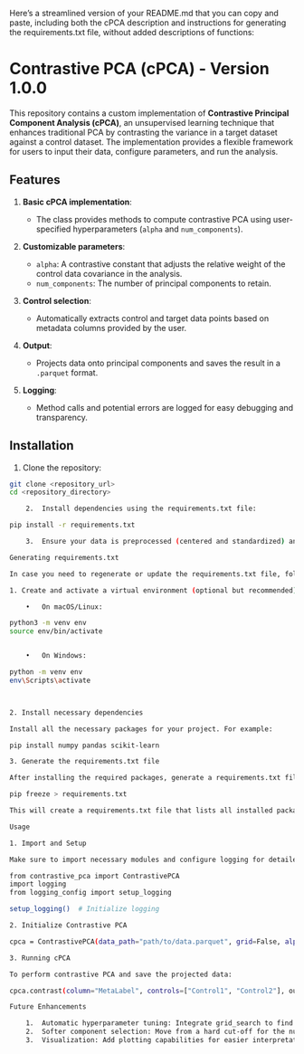 Here’s a streamlined version of your README.md that you can copy and paste, including both the cPCA description and instructions for generating the requirements.txt file, without added descriptions of functions:

# Contrastive PCA (cPCA) - Version 1.0.0

This repository contains a custom implementation of **Contrastive Principal Component Analysis (cPCA)**, an unsupervised learning technique that enhances traditional PCA by contrasting the variance in a target dataset against a control dataset. The implementation provides a flexible framework for users to input their data, configure parameters, and run the analysis.

## Features

1. **Basic cPCA implementation**: 
   - The class provides methods to compute contrastive PCA using user-specified hyperparameters (`alpha` and `num_components`).
   
2. **Customizable parameters**: 
   - `alpha`: A contrastive constant that adjusts the relative weight of the control data covariance in the analysis.
   - `num_components`: The number of principal components to retain.

3. **Control selection**: 
   - Automatically extracts control and target data points based on metadata columns provided by the user.

4. **Output**: 
   - Projects data onto principal components and saves the result in a `.parquet` format.

5. **Logging**: 
   - Method calls and potential errors are logged for easy debugging and transparency.

## Installation

1. Clone the repository:

```bash
git clone <repository_url>
cd <repository_directory>

	2.	Install dependencies using the requirements.txt file:

pip install -r requirements.txt

	3.	Ensure your data is preprocessed (centered and standardized) and stored as a .parquet file before using the class.

Generating requirements.txt

In case you need to regenerate or update the requirements.txt file, follow these steps:

1. Create and activate a virtual environment (optional but recommended):

	•	On macOS/Linux:

python3 -m venv env
source env/bin/activate


	•	On Windows:

python -m venv env
env\Scripts\activate



2. Install necessary dependencies

Install all the necessary packages for your project. For example:

pip install numpy pandas scikit-learn

3. Generate the requirements.txt file

After installing the required packages, generate a requirements.txt file by running:

pip freeze > requirements.txt

This will create a requirements.txt file that lists all installed packages with their version numbers.

Usage

1. Import and Setup

Make sure to import necessary modules and configure logging for detailed tracking:

from contrastive_pca import ContrastivePCA
import logging
from logging_config import setup_logging

setup_logging()  # Initialize logging

2. Initialize Contrastive PCA

cpca = ContrastivePCA(data_path="path/to/data.parquet", grid=False, alpha=1000, num_components=550)

3. Running cPCA

To perform contrastive PCA and save the projected data:

cpca.contrast(column="MetaLabel", controls=["Control1", "Control2"], output_path="path/to/output.parquet")

Future Enhancements

	1.	Automatic hyperparameter tuning: Integrate grid_search to find the optimal alpha and num_components based on silhouette scores.
	2.	Softer component selection: Move from a hard cut-off for the number of components to a softer, weight-based selection.
	3.	Visualization: Add plotting capabilities for easier interpretation of the projected data.
